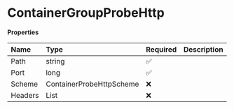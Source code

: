 # ContainerGroupProbeHttp

**Properties**

| Name    | Type                                  | Required | Description |
| :------ | :------------------------------------ | :------- | :---------- |
| Path    | string                                | ✅       |             |
| Port    | long                                  | ✅       |             |
| Scheme  | ContainerProbeHttpScheme              | ❌       |             |
| Headers | List<ContainerGroupProbeHttpHeaders2> | ❌       |             |
